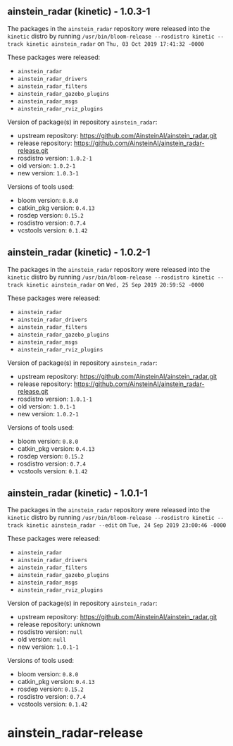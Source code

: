 ## ainstein_radar (kinetic) - 1.0.3-1

The packages in the `ainstein_radar` repository were released into the `kinetic` distro by running `/usr/bin/bloom-release --rosdistro kinetic --track kinetic ainstein_radar` on `Thu, 03 Oct 2019 17:41:32 -0000`

These packages were released:
- `ainstein_radar`
- `ainstein_radar_drivers`
- `ainstein_radar_filters`
- `ainstein_radar_gazebo_plugins`
- `ainstein_radar_msgs`
- `ainstein_radar_rviz_plugins`

Version of package(s) in repository `ainstein_radar`:

- upstream repository: https://github.com/AinsteinAI/ainstein_radar.git
- release repository: https://github.com/AinsteinAI/ainstein_radar-release.git
- rosdistro version: `1.0.2-1`
- old version: `1.0.2-1`
- new version: `1.0.3-1`

Versions of tools used:

- bloom version: `0.8.0`
- catkin_pkg version: `0.4.13`
- rosdep version: `0.15.2`
- rosdistro version: `0.7.4`
- vcstools version: `0.1.42`


## ainstein_radar (kinetic) - 1.0.2-1

The packages in the `ainstein_radar` repository were released into the `kinetic` distro by running `/usr/bin/bloom-release --rosdistro kinetic --track kinetic ainstein_radar` on `Wed, 25 Sep 2019 20:59:52 -0000`

These packages were released:
- `ainstein_radar`
- `ainstein_radar_drivers`
- `ainstein_radar_filters`
- `ainstein_radar_gazebo_plugins`
- `ainstein_radar_msgs`
- `ainstein_radar_rviz_plugins`

Version of package(s) in repository `ainstein_radar`:

- upstream repository: https://github.com/AinsteinAI/ainstein_radar.git
- release repository: https://github.com/AinsteinAI/ainstein_radar-release.git
- rosdistro version: `1.0.1-1`
- old version: `1.0.1-1`
- new version: `1.0.2-1`

Versions of tools used:

- bloom version: `0.8.0`
- catkin_pkg version: `0.4.13`
- rosdep version: `0.15.2`
- rosdistro version: `0.7.4`
- vcstools version: `0.1.42`


## ainstein_radar (kinetic) - 1.0.1-1

The packages in the `ainstein_radar` repository were released into the `kinetic` distro by running `/usr/bin/bloom-release --rosdistro kinetic --track kinetic ainstein_radar --edit` on `Tue, 24 Sep 2019 23:00:46 -0000`

These packages were released:
- `ainstein_radar`
- `ainstein_radar_drivers`
- `ainstein_radar_filters`
- `ainstein_radar_gazebo_plugins`
- `ainstein_radar_msgs`
- `ainstein_radar_rviz_plugins`

Version of package(s) in repository `ainstein_radar`:

- upstream repository: https://github.com/AinsteinAI/ainstein_radar.git
- release repository: unknown
- rosdistro version: `null`
- old version: `null`
- new version: `1.0.1-1`

Versions of tools used:

- bloom version: `0.8.0`
- catkin_pkg version: `0.4.13`
- rosdep version: `0.15.2`
- rosdistro version: `0.7.4`
- vcstools version: `0.1.42`


# ainstein_radar-release